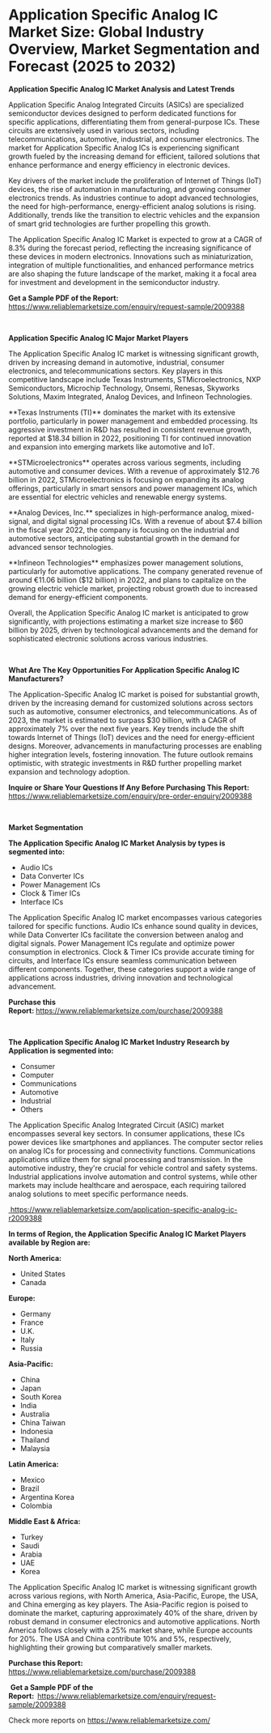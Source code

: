 <p><h1>Application Specific Analog IC Market Size: Global Industry Overview, Market Segmentation and Forecast (2025 to 2032)</h1></p><p><strong>Application Specific Analog IC Market Analysis and Latest Trends</strong></p>
<p><p>Application Specific Analog Integrated Circuits (ASICs) are specialized semiconductor devices designed to perform dedicated functions for specific applications, differentiating them from general-purpose ICs. These circuits are extensively used in various sectors, including telecommunications, automotive, industrial, and consumer electronics. The market for Application Specific Analog ICs is experiencing significant growth fueled by the increasing demand for efficient, tailored solutions that enhance performance and energy efficiency in electronic devices.</p><p>Key drivers of the market include the proliferation of Internet of Things (IoT) devices, the rise of automation in manufacturing, and growing consumer electronics trends. As industries continue to adopt advanced technologies, the need for high-performance, energy-efficient analog solutions is rising. Additionally, trends like the transition to electric vehicles and the expansion of smart grid technologies are further propelling this growth.</p><p>The Application Specific Analog IC Market is expected to grow at a CAGR of 8.3% during the forecast period, reflecting the increasing significance of these devices in modern electronics. Innovations such as miniaturization, integration of multiple functionalities, and enhanced performance metrics are also shaping the future landscape of the market, making it a focal area for investment and development in the semiconductor industry.</p></p>
<p><strong>Get a Sample PDF of the Report:&nbsp;</strong> <a href="https://www.reliablemarketsize.com/enquiry/request-sample/2009388?utm_campaign=2268&utm_medium=2&utm_source=Github&utm_content=ia&utm_term=13022025&utm_id=application-specific-analog-ic">https://www.reliablemarketsize.com/enquiry/request-sample/2009388</a></p>
<p>&nbsp;</p>
<p><strong>Application Specific Analog IC Major Market Players</strong></p>
<p><p>The Application Specific Analog IC market is witnessing significant growth, driven by increasing demand in automotive, industrial, consumer electronics, and telecommunications sectors. Key players in this competitive landscape include Texas Instruments, STMicroelectronics, NXP Semiconductors, Microchip Technology, Onsemi, Renesas, Skyworks Solutions, Maxim Integrated, Analog Devices, and Infineon Technologies.</p><p>**Texas Instruments (TI)** dominates the market with its extensive portfolio, particularly in power management and embedded processing. Its aggressive investment in R&D has resulted in consistent revenue growth, reported at $18.34 billion in 2022, positioning TI for continued innovation and expansion into emerging markets like automotive and IoT.</p><p>**STMicroelectronics** operates across various segments, including automotive and consumer devices. With a revenue of approximately $12.76 billion in 2022, STMicroelectronics is focusing on expanding its analog offerings, particularly in smart sensors and power management ICs, which are essential for electric vehicles and renewable energy systems.</p><p>**Analog Devices, Inc.** specializes in high-performance analog, mixed-signal, and digital signal processing ICs. With a revenue of about $7.4 billion in the fiscal year 2022, the company is focusing on the industrial and automotive sectors, anticipating substantial growth in the demand for advanced sensor technologies.</p><p>**Infineon Technologies** emphasizes power management solutions, particularly for automotive applications. The company generated revenue of around €11.06 billion ($12 billion) in 2022, and plans to capitalize on the growing electric vehicle market, projecting robust growth due to increased demand for energy-efficient components.</p><p>Overall, the Application Specific Analog IC market is anticipated to grow significantly, with projections estimating a market size increase to $60 billion by 2025, driven by technological advancements and the demand for sophisticated electronic solutions across various industries.</p></p>
<p>&nbsp;</p>
<p><strong>What Are The Key Opportunities For Application Specific Analog IC Manufacturers?</strong></p>
<p><p>The Application-Specific Analog IC market is poised for substantial growth, driven by the increasing demand for customized solutions across sectors such as automotive, consumer electronics, and telecommunications. As of 2023, the market is estimated to surpass $30 billion, with a CAGR of approximately 7% over the next five years. Key trends include the shift towards Internet of Things (IoT) devices and the need for energy-efficient designs. Moreover, advancements in manufacturing processes are enabling higher integration levels, fostering innovation. The future outlook remains optimistic, with strategic investments in R&D further propelling market expansion and technology adoption.</p></p>
<p><strong>Inquire or Share Your Questions If Any Before Purchasing This Report:</strong> <a href="https://www.reliablemarketsize.com/enquiry/pre-order-enquiry/2009388?utm_campaign=2268&utm_medium=2&utm_source=Github&utm_content=ia&utm_term=13022025&utm_id=application-specific-analog-ic">https://www.reliablemarketsize.com/enquiry/pre-order-enquiry/2009388</a></p>
<p>&nbsp;</p>
<p><strong>Market Segmentation</strong></p>
<p><strong>The Application Specific Analog IC Market Analysis by types is segmented into:</strong></p>
<p><ul><li>Audio ICs</li><li>Data Converter ICs</li><li>Power Management ICs</li><li>Clock & Timer ICs</li><li>Interface ICs</li></ul></p>
<p><p>The Application Specific Analog IC market encompasses various categories tailored for specific functions. Audio ICs enhance sound quality in devices, while Data Converter ICs facilitate the conversion between analog and digital signals. Power Management ICs regulate and optimize power consumption in electronics. Clock & Timer ICs provide accurate timing for circuits, and Interface ICs ensure seamless communication between different components. Together, these categories support a wide range of applications across industries, driving innovation and technological advancement.</p></p>
<p><strong>Purchase this Report:&nbsp;</strong><a href="https://www.reliablemarketsize.com/purchase/2009388?utm_campaign=2268&utm_medium=2&utm_source=Github&utm_content=ia&utm_term=13022025&utm_id=application-specific-analog-ic">https://www.reliablemarketsize.com/purchase/2009388</a></p>
<p>&nbsp;</p>
<p><strong>The Application Specific Analog IC Market Industry Research by Application is segmented into:</strong></p>
<p><ul><li>Consumer</li><li>Computer</li><li>Communications</li><li>Automotive</li><li>Industrial</li><li>Others</li></ul></p>
<p><p>The Application Specific Analog Integrated Circuit (ASIC) market encompasses several key sectors. In consumer applications, these ICs power devices like smartphones and appliances. The computer sector relies on analog ICs for processing and connectivity functions. Communications applications utilize them for signal processing and transmission. In the automotive industry, they're crucial for vehicle control and safety systems. Industrial applications involve automation and control systems, while other markets may include healthcare and aerospace, each requiring tailored analog solutions to meet specific performance needs.</p></p>
<p><a href="https://www.reliablemarketsize.com/application-specific-analog-ic-r2009388?utm_campaign=2268&utm_medium=2&utm_source=Github&utm_content=ia&utm_term=13022025&utm_id=application-specific-analog-ic">&nbsp;https://www.reliablemarketsize.com/application-specific-analog-ic-r2009388</a></p>
<p><strong>In terms of Region, the Application Specific Analog IC Market Players available by Region are:</strong></p>
<p>
    <p> <strong> North America: </strong>
        <ul>
            <li>United States</li>
            <li>Canada</li>
        </ul>
        </p> 
    <p> <strong> Europe: </strong>
        <ul>
            <li>Germany</li>
            <li>France</li>
            <li>U.K.</li>
            <li>Italy</li>
            <li>Russia</li>
        </ul>
        </p> 
    <p> <strong> Asia-Pacific: </strong>
        <ul>
            <li>China</li>
            <li>Japan</li>
            <li>South Korea</li>
            <li>India</li>
            <li>Australia</li>
            <li>China Taiwan</li>
            <li>Indonesia</li>
            <li>Thailand</li>
            <li>Malaysia</li>
        </ul>
        </p> 
    <p> <strong> Latin America: </strong>
        <ul>
            <li>Mexico</li>
            <li>Brazil</li>
            <li>Argentina Korea</li>
            <li>Colombia</li>
        </ul>
        </p> 
    <p> <strong> Middle East & Africa: </strong>
        <ul>
            <li>Turkey</li>
            <li>Saudi</li>
            <li>Arabia</li>
            <li>UAE</li>
            <li>Korea</li>
        </ul>
    </p>
    </p>
<p><p>The Application Specific Analog IC market is witnessing significant growth across various regions, with North America, Asia-Pacific, Europe, the USA, and China emerging as key players. The Asia-Pacific region is poised to dominate the market, capturing approximately 40% of the share, driven by robust demand in consumer electronics and automotive applications. North America follows closely with a 25% market share, while Europe accounts for 20%. The USA and China contribute 10% and 5%, respectively, highlighting their growing but comparatively smaller markets.</p></p>
<p><strong>Purchase this Report: </strong><a href="https://www.reliablemarketsize.com/purchase/2009388?utm_campaign=2268&utm_medium=2&utm_source=Github&utm_content=ia&utm_term=13022025&utm_id=application-specific-analog-ic">https://www.reliablemarketsize.com/purchase/2009388</a></p>
<p>&nbsp;<strong>Get a Sample PDF of the Report:&nbsp;&nbsp;</strong><a href="https://www.reliablemarketsize.com/enquiry/request-sample/2009388?utm_campaign=2268&utm_medium=2&utm_source=Github&utm_content=ia&utm_term=13022025&utm_id=application-specific-analog-ic">https://www.reliablemarketsize.com/enquiry/request-sample/2009388</a></p>
<p><strong></strong></p>
<p>Check more reports on <a href="https://www.reliablemarketsize.com/?utm_campaign=2268&utm_medium=2&utm_source=Github&utm_content=ia&utm_term=13022025&utm_id=application-specific-analog-ic">https://www.reliablemarketsize.com/</a></p>